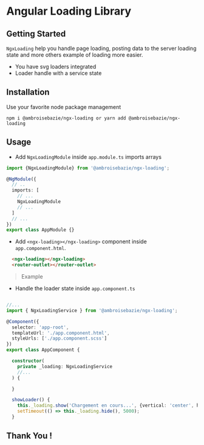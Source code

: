# Angular Loading Library

## Getting Started
`NgxLoading` help you handle page loading, posting data to the server loading state and more others example of loading more easier.

- You have svg loaders integrated
- Loader handle with a service state

## Installation

 Use your favorite node package management
````console
npm i @ambroisebazie/ngx-loading or yarn add @ambroisebazie/ngx-loading
````

## Usage
- Add `NgxLoadingModule` inside `app.module.ts` imports arrays
````typescript
import {NgxLoadingModule} from '@ambroisebazie/ngx-loading'; 

@NgModule({
  // ..
  imports: [
    // ...
    NgxLoadingModule
    // ...
  ]
  // ...
})
export class AppModule {}
````

- Add `<ngx-loading></ngx-loading>` component inside `app.component.html`.

````html
  <ngx-loading></ngx-loading>
  <router-outlet></router-outlet>
````

> Example

- Handle the loader state inside `app.component.ts`

````typescript

//...
import { NgxLoadingService } from '@ambroisebazie/ngx-loading';

@Component({
  selector: 'app-root',
  templateUrl: './app.component.html',
  styleUrls: ['./app.component.scss']
})
export class AppComponent {

  constructor(
    private _loading: NgxLoadingService
    //...
  ) {

  }

  showLoader() {
    this._loading.show('Chargement en cours...', {vertical: 'center', horizontal: 'center'});
    setTimeout(() => this._loading.hide(), 5000);
  }
````

## Thank You !
